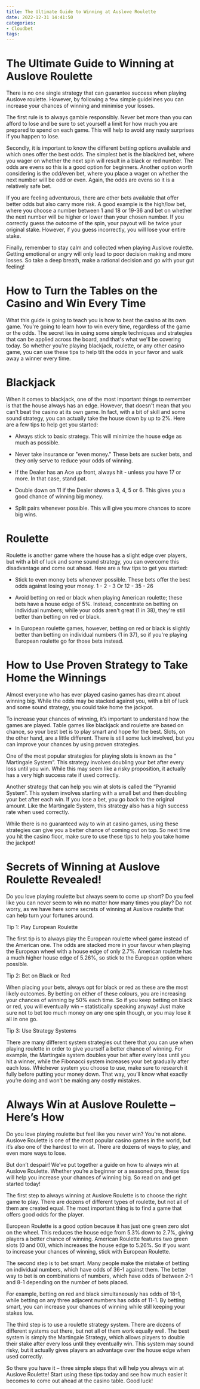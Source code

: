 ```yaml
---
title: The Ultimate Guide to Winning at Auslove Roulette
date: 2022-12-31 14:41:50
categories:
- Cloudbet
tags:
---
```



#  The Ultimate Guide to Winning at Auslove Roulette

There is no one single strategy that can guarantee success when playing Auslove roulette. However, by following a few simple guidelines you can increase your chances of winning and minimise your losses.

The first rule is to always gamble responsibly. Never bet more than you can afford to lose and be sure to set yourself a limit for how much you are prepared to spend on each game. This will help to avoid any nasty surprises if you happen to lose.

Secondly, it is important to know the different betting options available and which ones offer the best odds. The simplest bet is the black/red bet, where you wager on whether the next spin will result in a black or red number. The odds are evens so this is a good option for beginners. Another option worth considering is the odd/even bet, where you place a wager on whether the next number will be odd or even. Again, the odds are evens so it is a relatively safe bet.

If you are feeling adventurous, there are other bets available that offer better odds but also carry more risk. A good example is the high/low bet, where you choose a number between 1 and 18 or 19-36 and bet on whether the next number will be higher or lower than your chosen number. If you correctly guess the outcome of the spin, your payout will be twice your original stake. However, if you guess incorrectly, you will lose your entire stake.

Finally, remember to stay calm and collected when playing Auslove roulette. Getting emotional or angry will only lead to poor decision making and more losses. So take a deep breath, make a rational decision and go with your gut feeling!

#  How to Turn the Tables on the Casino and Win Every Time

What this guide is going to teach you is how to beat the casino at its own game. You're going to learn how to win every time, regardless of the game or the odds. The secret lies in using some simple techniques and strategies that can be applied across the board, and that's what we'll be covering today. So whether you're playing blackjack, roulette, or any other casino game, you can use these tips to help tilt the odds in your favor and walk away a winner every time.

# Blackjack

When it comes to blackjack, one of the most important things to remember is that the house always has an edge. However, that doesn't mean that you can't beat the casino at its own game. In fact, with a bit of skill and some sound strategy, you can actually take the house down by up to 2%. Here are a few tips to help get you started:

- Always stick to basic strategy. This will minimize the house edge as much as possible.

- Never take insurance or "even money." These bets are sucker bets, and they only serve to reduce your odds of winning.

- If the Dealer has an Ace up front, always hit - unless you have 17 or more. In that case, stand pat.

- Double down on 11 if the Dealer shows a 3, 4, 5 or 6. This gives you a good chance of winning big money.

- Split pairs whenever possible. This will give you more chances to score big wins.

# Roulette

Roulette is another game where the house has a slight edge over players, but with a bit of luck and some sound strategy, you can overcome this disadvantage and come out ahead. Here are a few tips to get you started:

- Stick to even money bets whenever possible. These bets offer the best odds against losing your money.
1 - 2 - 3 Or 12 - 35 - 26 

- Avoid betting on red or black when playing American roulette; these bets have a house edge of 5%. Instead, concentrate on betting on individual numbers; while your odds aren't great (1 in 38), they're still better than betting on red or black. 

- In European roulette games, however, betting on red or black is slightly better than betting on individual numbers (1 in 37), so if you're playing European roulette go for those bets instead.

#  How to Use Proven Strategy to Take Home the Winnings 

Almost everyone who has ever played casino games has dreamt about winning big. While the odds may be stacked against you, with a bit of luck and some sound strategy, you could take home the jackpot.

To increase your chances of winning, it’s important to understand how the games are played. Table games like blackjack and roulette are based on chance, so your best bet is to play smart and hope for the best. Slots, on the other hand, are a little different. There is still some luck involved, but you can improve your chances by using proven strategies.

One of the most popular strategies for playing slots is known as the “ Martingale System”. This strategy involves doubling your bet after every loss until you win. While this may seem like a risky proposition, it actually has a very high success rate if used correctly. 

Another strategy that can help you win at slots is called the “Pyramid System”. This system involves starting with a small bet and then doubling your bet after each win. If you lose a bet, you go back to the original amount. Like the Martingale System, this strategy also has a high success rate when used correctly. 

While there is no guaranteed way to win at casino games, using these strategies can give you a better chance of coming out on top. So next time you hit the casino floor, make sure to use these tips to help you take home the jackpot!

#  Secrets of Winning at Auslove Roulette Revealed!

Do you love playing roulette but always seem to come up short? Do you feel like you can never seem to win no matter how many times you play? Do not worry, as we have here some secrets of winning at Auslove roulette that can help turn your fortunes around.

Tip 1: Play European Roulette

The first tip is to always play the European roulette wheel game instead of the American one. The odds are stacked more in your favour when playing the European wheel with a house edge of only 2.7%. American roulette has a much higher house edge of 5.26%, so stick to the European option where possible.

Tip 2: Bet on Black or Red

When placing your bets, always opt for black or red as these are the most likely outcomes. By betting on either of these colours, you are increasing your chances of winning by 50% each time. So if you keep betting on black or red, you will eventually win – statistically speaking anyway! Just make sure not to bet too much money on any one spin though, or you may lose it all in one go.

Tip 3: Use Strategy Systems

There are many different system strategies out there that you can use when playing roulette in order to give yourself a better chance of winning. For example, the Martingale system doubles your bet after every loss until you hit a winner, while the Fibonacci system increases your bet gradually after each loss. Whichever system you choose to use, make sure to research it fully before putting your money down. That way, you’ll know what exactly you’re doing and won’t be making any costly mistakes.

#  Always Win at Auslove Roulette – Here’s How

Do you love playing roulette but feel like you never win? You’re not alone. Auslove Roulette is one of the most popular casino games in the world, but it’s also one of the hardest to win at. There are dozens of ways to play, and even more ways to lose.

But don’t despair! We’ve put together a guide on how to always win at Auslove Roulette. Whether you’re a beginner or a seasoned pro, these tips will help you increase your chances of winning big. So read on and get started today!

The first step to always winning at Auslove Roulette is to choose the right game to play. There are dozens of different types of roulette, but not all of them are created equal. The most important thing is to find a game that offers good odds for the player.

European Roulette is a good option because it has just one green zero slot on the wheel. This reduces the house edge from 5.3% down to 2.7%, giving players a better chance of winning. American Roulette features two green slots (0 and 00), which increases the house edge to 5.26%. So if you want to increase your chances of winning, stick with European Roulette.

The second step is to bet smart. Many people make the mistake of betting on individual numbers, which have odds of 36-1 against them. The better way to bet is on combinations of numbers, which have odds of between 2-1 and 8-1 depending on the number of bets placed.

For example, betting on red and black simultaneously has odds of 18-1, while betting on any three adjacent numbers has odds of 11-1. By betting smart, you can increase your chances of winning while still keeping your stakes low.

The third step is to use a roulette strategy system. There are dozens of different systems out there, but not all of them work equally well. The best system is simply the Martingale Strategy, which allows players to double their stake after every loss until they eventually win. This system may sound risky, but it actually gives players an advantage over the house edge when used correctly.

So there you have it – three simple steps that will help you always win at Auslove Roulette! Start using these tips today and see how much easier it becomes to come out ahead at the casino table. Good luck!